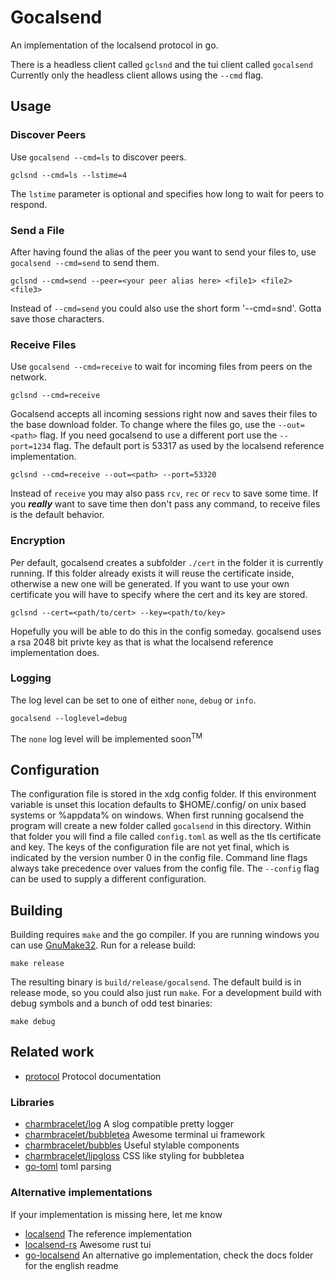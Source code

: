# Gocalsend
An implementation of the localsend protocol in go.

There is a headless client called `gclsnd` and the tui client called `gocalsend`
Currently only the headless client allows using the `--cmd` flag.

## Usage
### Discover Peers
Use `gocalsend --cmd=ls` to discover peers.
```
gclsnd --cmd=ls --lstime=4
```
The `lstime` parameter is optional and specifies how long to wait for peers to respond.
### Send a File
After having found the alias of the peer you want to send your files to, use `gocalsend --cmd=send` to send them.
```
gclsnd --cmd=send --peer=<your peer alias here> <file1> <file2> <file3>
```
Instead of `--cmd=send` you could also use the short form '--cmd=snd'. Gotta save those characters.
### Receive Files
Use `gocalsend --cmd=receive` to wait for incoming files from peers on the network.
```
gclsnd --cmd=receive
```
Gocalsend accepts all incoming sessions right now and saves their files to the base download folder. To change where the files go, use the `--out=<path>` flag. If you need gocalsend to use a different port use the `--port=1234` flag. The default port is 53317 as used by the localsend reference implementation.
```
gclsnd --cmd=receive --out=<path> --port=53320
```
Instead of `receive` you may also pass `rcv`, `rec` or `recv` to save some time.
If you ***really*** want to save time then don't pass any command, to receive files is the default behavior.
### Encryption
Per default, gocalsend creates a subfolder `./cert` in the folder it is currently running.
If this folder already exists it will reuse the certificate inside, otherwise a new one will be generated. If you want to use your own certificate you will have to specify where the cert and its key are stored.
```
gclsnd --cert=<path/to/cert> --key=<path/to/key>
```
Hopefully you will be able to do this in the config someday.
gocalsend uses a rsa 2048 bit privte key as that is what the localsend reference implementation does.

### Logging
The log level can be set to one of either `none`, `debug` or `info`. 
```
gocalsend --loglevel=debug
```
The `none` log level will be implemented soon<sup>TM</sup>

## Configuration
The configuration file is stored in the xdg config folder. If this environment variable is unset this location defaults to $HOME/.config/ on unix based systems or %appdata% on windows. 
When first running gocalsend the program will create a new folder called `gocalsend` in this directory. Within that folder you will find a file called `config.toml` as well as the tls certificate and key. The keys of the configuration file are not yet final, which is indicated by the version number 0 in the config file. Command line flags always take precedence over values from the config file. The `--config` flag can be used to supply a different configuration.

## Building
Building requires `make` and the go compiler. If you are running windows you can use [GnuMake32](https://gnuwin32.sourceforge.net/packages/make.htm).
Run for a release build:
```
make release
```
The resulting binary is `build/release/gocalsend`. The default build is in release mode, so you could also just run `make`.
For a development build with debug symbols and a bunch of odd test binaries:
```
make debug
```

## Related work
- [protocol](https://github.com/localsend/protocol) Protocol documentation
### Libraries
- [charmbracelet/log](https://github.com/charmbracelet/log) A slog compatible pretty logger
- [charmbracelet/bubbletea](https://github.com/charmbracelet/bubbletea) Awesome terminal ui framework
- [charmbracelet/bubbles](https://github.com/charmbracelet/bubbles) Useful stylable components
- [charmbracelet/lipgloss](https://github.com/charmbracelet/lipgloss) CSS like styling for bubbletea
- [go-toml](https://github.com/pelletier/go-toml/v2) toml parsing
### Alternative implementations
If your implementation is missing here, let me know
- [localsend](https://github.com/localsend/localsend) The reference implementation
- [localsend-rs](https://github.com/zpp0196/localsend-rs) Awesome rust tui 
- [go-localsend](https://github.com/meowrain/localsend-go) An alternative go implementation, check the docs folder for the english readme

